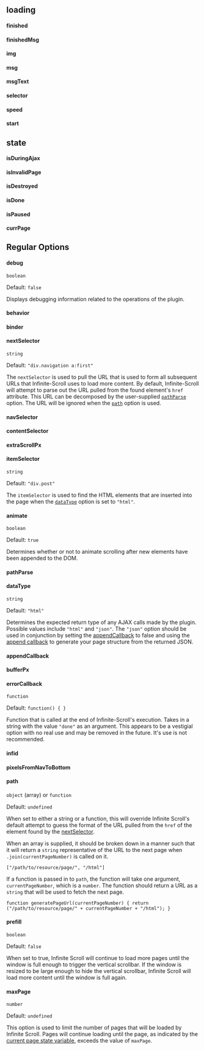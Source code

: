 ##  loading
####  finished
####  finishedMsg
####  img
####  msg
####  msgText
####  selector
####  speed
####  start

##  state
####  isDuringAjax
####  isInvalidPage
####  isDestroyed
####  isDone
####  isPaused
####  <a id="currPage"></a>currPage

## Regular Options
####  debug
`boolean`

Default: `false`

Displays debugging information related to the operations of the plugin.

####  behavior

####  binder

####  <a id="nextSelector"></a>nextSelector
`string`

Default: `"div.navigation a:first"`

The `nextSelector` is used to pull the URL that is used to form all subsequent URLs that Infinite-Scroll uses to load more content. By default, Infinite-Scroll will attempt to parse out the URL pulled from the found element's `href` attribute. This URL can be decomposed by the user-supplied [`pathParse`](#pathParse) option. The URL will be ignored when the [`path`](#path) option is used.

####  navSelector

####  contentSelector

####  extraScrollPx

####  itemSelector
`string`

Default: `"div.post"`

The `itemSelector` is used to find the HTML elements that are inserted into the page when the [`dataType`](#dataType) option is set to `"html"`.

####  animate
`boolean`

Default: `true`

Determines whether or not to animate scrolling after new elements have been appended to the DOM.

####  pathParse

####  <a id="dataType"></a>dataType
`string`

Default: `"html"`

Determines the expected return type of any AJAX calls made by the plugin. Possible values include `"html"` and `"json"`. The `"json"` option should be used in conjunction by setting the [appendCallback](#appendCallback) to false and using the [append callback](Callback) to generate your page structure from the returned JSON.

####  <a id="appendCallback"></a>appendCallback

####  bufferPx

####  errorCallback
`function`

Default: `function() { }`

Function that is called at the end of Infinite-Scroll's execution. Takes in a string with the value `"done"` as an argument. This appears to be a vestigial option with no real use and may be removed in the future. It's use is not recommended.

####  infid

####  pixelsFromNavToBottom

####  <a id="path"></a>path
`object` (array) or `function`

Default: `undefined`

When set to either a string or a function, this will override Infinite Scroll's default attempt to guess the format of the URL pulled from the `href` of the element found by the [nextSelector](#nextSelector). 

When an array is supplied, it should be broken down in a manner such that it will return a `string` representative of the URL to the next page when `.join(currentPageNumber)` is called on it.

    ["/path/to/resource/page/", "/html"]

If a function is passed in to `path`, the function will take one argument, `currentPageNumber`, which is a `number`. The function should return a URL as a `string` that will be used to fetch the next page.

    function generatePageUrl(currentPageNumber) { return ("/path/to/resource/page/" + currentPageNumber + "/html"); }

####  prefill
`boolean`

Default: `false`

When set to true, Infinite Scroll will continue to load more pages until the window is full enough to trigger the vertical scrollbar. If the window is resized to be large enough to hide the vertical scrollbar, Infinite Scroll will load more content until the window is full again.

####  maxPage
`number`

Default: `undefined`

This option is used to limit the number of pages that will be loaded by Infinite Scroll. Pages will continue loading until the page, as indicated by the [current page state variable](#currPage), exceeds the value of `maxPage`.